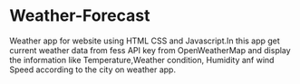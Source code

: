 # Weather-Forecast
Weather app for website using HTML CSS and Javascript.In this app get current weather data from fess API key from OpenWeatherMap and display the information like Temperature,Weather condition, Humidity anf wind Speed according  to the city on weather app.
